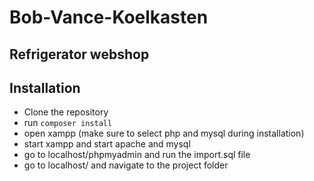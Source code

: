 # Bob-Vance-Koelkasten
## Refrigerator webshop

## Installation
- Clone the repository
- run `composer install`
- open xampp (make sure to select php and mysql during installation)
- start xampp and start apache and mysql
- go to localhost/phpmyadmin and run the import.sql file
- go to localhost/ and navigate to the project folder
